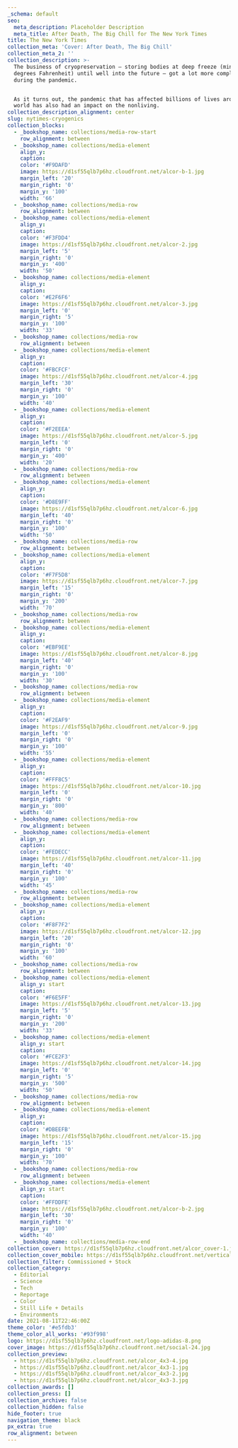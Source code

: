 ```yaml
---
_schema: default
seo:
  meta_description: Placeholder Description
  meta_title: After Death, The Big Chill for The New York Times
title: The New York Times
collection_meta: 'Cover: After Death, The Big Chill'
collection_meta_2: ''
collection_description: >-
  The business of cryopreservation — storing bodies at deep freeze (minus 320
  degrees Fahrenheit) until well into the future — got a lot more complicated
  during the pandemic.


  As it turns out, the pandemic that has affected billions of lives around the
  world has also had an impact on the nonliving.
collection_description_alignment: center
slug: nytimes-cryogenics
collection_blocks:
  - _bookshop_name: collections/media-row-start
    row_alignment: between
  - _bookshop_name: collections/media-element
    align_y:
    caption:
    color: '#F9DAFD'
    image: https://d1sf55qlb7p6hz.cloudfront.net/alcor-b-1.jpg
    margin_left: '20'
    margin_right: '0'
    margin_y: '100'
    width: '66'
  - _bookshop_name: collections/media-row
    row_alignment: between
  - _bookshop_name: collections/media-element
    align_y:
    caption:
    color: '#F3FDD4'
    image: https://d1sf55qlb7p6hz.cloudfront.net/alcor-2.jpg
    margin_left: '5'
    margin_right: '0'
    margin_y: '400'
    width: '50'
  - _bookshop_name: collections/media-element
    align_y:
    caption:
    color: '#E2F6F6'
    image: https://d1sf55qlb7p6hz.cloudfront.net/alcor-3.jpg
    margin_left: '0'
    margin_right: '5'
    margin_y: '100'
    width: '33'
  - _bookshop_name: collections/media-row
    row_alignment: between
  - _bookshop_name: collections/media-element
    align_y:
    caption:
    color: '#FBCFCF'
    image: https://d1sf55qlb7p6hz.cloudfront.net/alcor-4.jpg
    margin_left: '30'
    margin_right: '0'
    margin_y: '100'
    width: '40'
  - _bookshop_name: collections/media-element
    align_y:
    caption:
    color: '#F2EEEA'
    image: https://d1sf55qlb7p6hz.cloudfront.net/alcor-5.jpg
    margin_left: '0'
    margin_right: '0'
    margin_y: '400'
    width: '20'
  - _bookshop_name: collections/media-row
    row_alignment: between
  - _bookshop_name: collections/media-element
    align_y:
    caption:
    color: '#D8E9FF'
    image: https://d1sf55qlb7p6hz.cloudfront.net/alcor-6.jpg
    margin_left: '40'
    margin_right: '0'
    margin_y: '100'
    width: '50'
  - _bookshop_name: collections/media-row
    row_alignment: between
  - _bookshop_name: collections/media-element
    align_y:
    caption:
    color: '#F7F5D8'
    image: https://d1sf55qlb7p6hz.cloudfront.net/alcor-7.jpg
    margin_left: '15'
    margin_right: '0'
    margin_y: '200'
    width: '70'
  - _bookshop_name: collections/media-row
    row_alignment: between
  - _bookshop_name: collections/media-element
    align_y:
    caption:
    color: '#EBF9EE'
    image: https://d1sf55qlb7p6hz.cloudfront.net/alcor-8.jpg
    margin_left: '40'
    margin_right: '0'
    margin_y: '100'
    width: '30'
  - _bookshop_name: collections/media-row
    row_alignment: between
  - _bookshop_name: collections/media-element
    align_y:
    caption:
    color: '#F2EAF9'
    image: https://d1sf55qlb7p6hz.cloudfront.net/alcor-9.jpg
    margin_left: '0'
    margin_right: '0'
    margin_y: '100'
    width: '55'
  - _bookshop_name: collections/media-element
    align_y:
    caption:
    color: '#FFF8C5'
    image: https://d1sf55qlb7p6hz.cloudfront.net/alcor-10.jpg
    margin_left: '0'
    margin_right: '0'
    margin_y: '800'
    width: '40'
  - _bookshop_name: collections/media-row
    row_alignment: between
  - _bookshop_name: collections/media-element
    align_y:
    caption:
    color: '#FEDECC'
    image: https://d1sf55qlb7p6hz.cloudfront.net/alcor-11.jpg
    margin_left: '40'
    margin_right: '0'
    margin_y: '100'
    width: '45'
  - _bookshop_name: collections/media-row
    row_alignment: between
  - _bookshop_name: collections/media-element
    align_y:
    caption:
    color: '#F8F7F2'
    image: https://d1sf55qlb7p6hz.cloudfront.net/alcor-12.jpg
    margin_left: '20'
    margin_right: '0'
    margin_y: '100'
    width: '60'
  - _bookshop_name: collections/media-row
    row_alignment: between
  - _bookshop_name: collections/media-element
    align_y: start
    caption:
    color: '#F6E5FF'
    image: https://d1sf55qlb7p6hz.cloudfront.net/alcor-13.jpg
    margin_left: '5'
    margin_right: '0'
    margin_y: '200'
    width: '33'
  - _bookshop_name: collections/media-element
    align_y: start
    caption:
    color: '#FCE2F3'
    image: https://d1sf55qlb7p6hz.cloudfront.net/alcor-14.jpg
    margin_left: '0'
    margin_right: '5'
    margin_y: '500'
    width: '50'
  - _bookshop_name: collections/media-row
    row_alignment: between
  - _bookshop_name: collections/media-element
    align_y:
    caption:
    color: '#DBEEFB'
    image: https://d1sf55qlb7p6hz.cloudfront.net/alcor-15.jpg
    margin_left: '15'
    margin_right: '0'
    margin_y: '100'
    width: '70'
  - _bookshop_name: collections/media-row
    row_alignment: between
  - _bookshop_name: collections/media-element
    align_y: start
    caption:
    color: '#FFDDFE'
    image: https://d1sf55qlb7p6hz.cloudfront.net/alcor-b-2.jpg
    margin_left: '30'
    margin_right: '0'
    margin_y: '100'
    width: '40'
  - _bookshop_name: collections/media-row-end
collection_cover: https://d1sf55qlb7p6hz.cloudfront.net/alcor_cover-1.jpg
collection_cover_mobile: https://d1sf55qlb7p6hz.cloudfront.net/verticalcovers-56.jpg
collection_filter: Commissioned + Stock
collection_category:
  - Editorial
  - Science
  - Tech
  - Reportage
  - Color
  - Still Life + Details
  - Environments
date: 2021-08-11T22:46:00Z
theme_color: '#e5fdb3'
theme_color_all_works: '#93f998'
logo: https://d1sf55qlb7p6hz.cloudfront.net/logo-adidas-8.png
cover_image: https://d1sf55qlb7p6hz.cloudfront.net/social-24.jpg
collection_preview:
  - https://d1sf55qlb7p6hz.cloudfront.net/alcor_4x3-4.jpg
  - https://d1sf55qlb7p6hz.cloudfront.net/alcor_4x3-1.jpg
  - https://d1sf55qlb7p6hz.cloudfront.net/alcor_4x3-2.jpg
  - https://d1sf55qlb7p6hz.cloudfront.net/alcor_4x3-3.jpg
collection_awards: []
collection_press: []
collection_archive: false
collection_hidden: false
hide_footer: true
navigation_theme: black
px_extra: true
row_alignment: between
---
```

